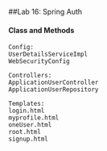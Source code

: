 ##Lab 16: Spring Auth
#### Class and Methods 
```
Config:
UserDetailsServiceImpl
WebSecurityConfig

Controllers:
ApplicationUserController
ApplicationUserRepository

Templates:
login.html
myprofile.html
oneUser.html
root.html
signup.html

```
